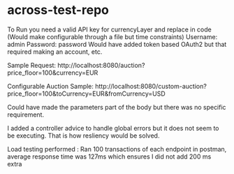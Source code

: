 # across-test-repo


To Run you need a valid API key for currencyLayer and replace in code (Would make configurable through a file but time constraints)
Username: admin
Password: password
Would have added token based OAuth2 but that required making an account, etc.

Sample Request: http://localhost:8080/auction?price_floor=100&currency=EUR

Configurable Auction Sample: http://localhost:8080/custom-auction?price_floor=100&toCurrency=EUR&fromCurrency=USD

Could have made the parameters part of the body but there was no specific requirement.


I added a controller advice to handle global errors but it does not seem to be executing. That is how resliency would be solved.

Load testing performed : Ran 100 transactions of each endpoint in postman, average response time was 127ms which ensures I did not add 200 ms extra
